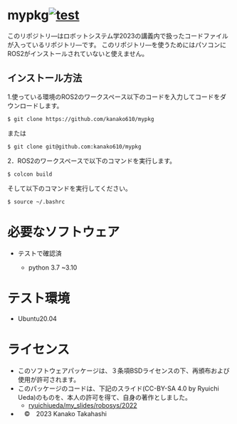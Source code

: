 
# mypkg[![test](https://github.com/kanako610/mypkg/actions/workflows/test.yml/badge.svg?branch=main)](https://github.com/kanako610/mypkg/actions/workflows/test.yml)

このリポジトリ―はロボットシステム学2023の講義内で扱ったコードファイルが入っているリポジトリ―です。
このリポジトリ―を使うためにはパソコンにROS2がインストールされていないと使えません。

## インストール方法

1.使っている環境のROS2のワークスペース以下のコードを入力してコードをダウンロードします。
```
$ git clone https://github.com/kanako610/mypkg

```
または
```
$ git clone git@github.com:kanako610/mypkg
```
2．ROS2のワークスペースで以下のコマンドを実行します。
```
$ colcon build
```
そして以下のコマンドを実行してください。
```
$ source ~/.bashrc
```



# 必要なソフトウェア
* テストで確認済

  * python 3.7 ~3.10
# テスト環境

* Ubuntu20.04



# ライセンス
* このソフトウェアパッケージは、３条項BSDライセンスの下、再頒布および使用が許可されます。　　
* このパッケージのコードは、下記のスライド(CC-BY-SA 4.0 by Ryuichi Ueda)のものを、本人の許可を得て、自身の著作としました。　　
   *  [ryuichiueda/my_slides/robosys/2022](https://github.com/ryuichiueda/my_slides/tree/master/robosys_2022)
* 　©　2023 Kanako Takahashi　

